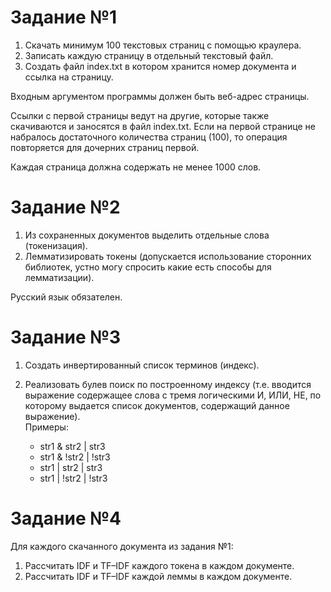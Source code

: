 # Задание №1

1. Скачать минимум 100 текстовых страниц с помощью краулера.
2. Записать каждую страницу в отдельный текстовый файл.
3. Создать файл index.txt в котором хранится номер документа и ссылка на страницу.

Входным аргументом программы должен быть веб-адрес страницы.

Ссылки с первой страницы ведут на другие, которые также скачиваются и заносятся в файл index.txt. Если на первой странице не набралось достаточного количества страниц (100), то операция повторяется для дочерних страниц первой.

Каждая страница должна содержать не менее 1000 слов.

# Задание №2

1. Из сохраненных документов выделить отдельные слова (токенизация).
2. Лемматизировать токены (допускается использование сторонних библиотек, устно могу спросить какие есть способы для лемматизации).

Русский язык обязателен.

# Задание №3

1. Создать инвертированный список терминов (индекс).
2. Реализовать булев поиск по построенному индексу (т.е. вводится выражение содержащее слова с тремя логическими И, ИЛИ, НЕ, по которому выдается список документов, содержащий данное выражение).  
   Примеры:

   - str1 & str2 | str3
   - str1 & !str2 | !str3
   - str1 | str2 | str3
   - str1 | !str2 | !str3

# Задание №4

Для каждого cкачанного документа из задания №1:

1. Рассчитать IDF и TF–IDF каждого токена в каждом документе.
2. Рассчитать IDF и TF–IDF каждой леммы в каждом документе.

